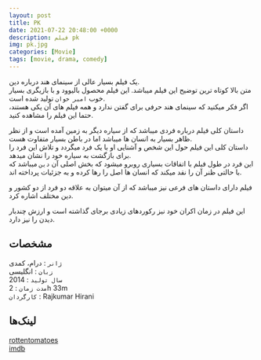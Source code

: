 ```yaml
---
layout: post
title: PK
date: 2021-07-22 20:48:00 +0000
description: فیلم pk
img: pk.jpg
categories: [Movie]
tags: [movie, drama, comedy]
---
```


یک فیلم بسیار عالی از سینمای هند درباره دین.  
متن بالا کوتاه ترین توضیح این فیلم میباشد.  این فیلم محصول بالیوود و با بازیگری بسیار خوب `امیر خوان` تولید شده است.  
اگر فکر میکنید که سینمای هند حرفی برای گفتن ندارد و همه فیلم های آن یکی هستند، حتما این فیلم را مشاهده کنید.  

داستان کلی فیلم درباره فردی میباشد که از سیاره دیگر به زمین آمده است و از نظر ظاهر بسیار به انسان ها میباشد اما در باطن بسیار متفاوت هست.  
داستان کلی این فیلم حول این شخص و آشنایی او با یک فرد میگردد و تلاش این فرد را برای بازگشت به سیاره خود را نشان میدهد.  
این فرد در طول فیلم با اتفاقات بسیاری روبرو میشود که بخش اصلی آن `دین` میباشد که با حالتی ظنر آن را نقد میکند که انسان ها اصل را رها کرده و به جزئیات پرداخته اند.  

فیلم دارای داستان های فرعی نیز میباشد که از آن میتوان به علاقه دو فرد از دو کشور و دین مختلف اشاره کرد.

این فیلم در زمان اکران خود نیز رکوردهای زیادی برجای گذاشته است و ارزش چندبار دیدن را نیز دارد.  

## مشخصات

`ژانر` : درام، کمدی  
`زبان` : انگلیسی  
`سال تولید` : 2014  
`مدت زمان` : 2h 33m  
`کارگردان` : Rajkumar Hirani

## لینک‌ها

[rottentomatoes](https://www.rottentomatoes.com/m/pk)  
[imdb](https://www.imdb.com/title/tt2338151/)